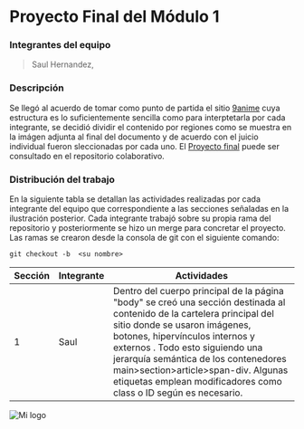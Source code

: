 # Proyecto Final del Módulo 1

### Integrantes del equipo
>Saul Hernandez,

### Descripción

Se llegó al acuerdo de tomar como punto de partida el sitio [9anime] cuya estructura es lo suficientemente sencilla como para interptetarla por cada integrante, se decidió dividir el contenido por regiones como se muestra en la imágen adjunta al final del documento y de acuerdo con el juicio individual fueron sleccionadas por cada uno.
El [Proyecto final] puede ser consultado en el repositorio colaborativo.

### Distribución del trabajo

En la siguiente tabla se detallan las actividades realizadas por cada integrante del equipo que correspondiente a las secciones señaladas en la ilustración posterior. Cada integrante trabajó sobre su propia rama del repositorio y posteriormente se hizo un merge para concretar el proyecto. 
Las ramas se crearon desde la consola de git con el siguiente comando:
```ssh
git checkout -b  <su nombre>
```

| Sección | Integrante | Actividades |
| ------ | ------ | ------ |
| 1 | Saul | Dentro del cuerpo principal de la página "body" se creó una sección destinada al contenido de la cartelera principal del sitio donde se usaron imágenes, botones, hipervínculos internos y externos . Todo esto siguiendo una jerarquía semántica de los contenedores main>section>article>span-div. Algunas etiquetas emplean modificadores como class o ID según es necesario. |

![Mi logo](https://i.imgur.com/HhoQJb5.png)

[9anime]: <https://i.imgur.com/HhoQJb5.png>
[Proyecto Final]: <https://github.com/ArgHero/ProyectoFinal>
